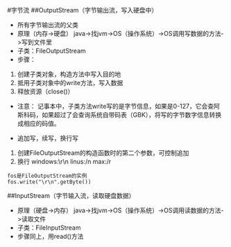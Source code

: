 #字节流
##OutputStream（字节输出流，写入硬盘中）
* 所有字节输出流的父类
* 原理（内存->硬盘）
java->找jvm->OS（操作系统）->OS调用写数据的方法->写到文件里
* 子类：FileOutputStream
* 步骤：
1. 创建子类对象，构造方法中写入目的地
2. 抵用子类对象中的write方法，写入数据
3. 释放资源（close()）
* 注意：
记事本中，子类方法write写的是字节信息，如果是0-127，它会查阿斯科码，如果超过了会查询系统自带码表（GBK），将写的字节数字信息转换成相应的码值。

* 追加写，续写，换行写
1. 创建FileOutputStream的构造函数时的第二个参数，可控制追加
2. 换行
windows:\r\n
linus:/n
max:/r
```
fos是FileOutputStream的实例
fos.write("\r\n".getByte())
```

##InputStream（字节输入流，读取硬盘数据）

* 原理（硬盘->内存）
java->找jvm->OS（操作系统）->OS调用读数据的方法->读取文件
* 子类：FileInputStream
* 步骤同上，用read()方法
